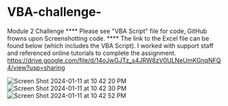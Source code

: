 # VBA-challenge-
Module 2 Challenge 
**** Please see "VBA Script" file for code, GitHub frowns upon Screenshotting code. ****
The link to the Excel file can be found below (which includes the VBA Script).
I worked with support staff and referenced online tutorials to complete the assignment. 
https://drive.google.com/file/d/14oJwGJTz_s4JRW8zV0ULNeUmKGnqNFQ4/view?usp=sharing

![Screen Shot 2024-01-11 at 10 42 20 PM](https://github.com/CMGarxia/VBA-challenge-/assets/152096353/3dfbced0-b600-464c-a8aa-7e660e45d03a)
![Screen Shot 2024-01-11 at 10 42 30 PM](https://github.com/CMGarxia/VBA-challenge-/assets/152096353/c8504bb2-000f-493b-a0f1-9520dcf9357f)
![Screen Shot 2024-01-11 at 10 42 52 PM](https://github.com/CMGarxia/VBA-challenge-/assets/152096353/8892096c-5e5c-46e2-99e9-2c87fb9d664c)
